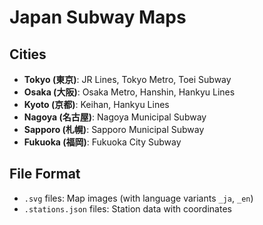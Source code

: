 # Japan Subway Maps

## Cities
- **Tokyo (東京)**: JR Lines, Tokyo Metro, Toei Subway
- **Osaka (大阪)**: Osaka Metro, Hanshin, Hankyu Lines
- **Kyoto (京都)**: Keihan, Hankyu Lines
- **Nagoya (名古屋)**: Nagoya Municipal Subway
- **Sapporo (札幌)**: Sapporo Municipal Subway
- **Fukuoka (福岡)**: Fukuoka City Subway

## File Format
- `.svg` files: Map images (with language variants `_ja`, `_en`)
- `.stations.json` files: Station data with coordinates
